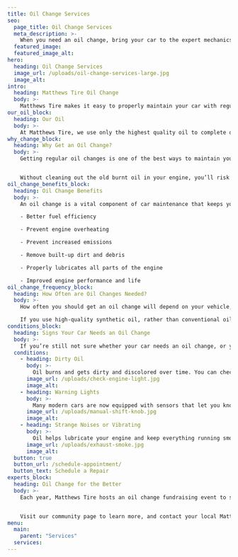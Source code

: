 ```yaml
---
title: Oil Change Services
seo:
  page_title: Oil Change Services
  meta_description: >-
    When you need an oil change, bring your car to the expert mechanics you can trust at Matthews Tire for the best service and value!
  featured_image:
  featured_image_alt:
hero:
  heading: Oil Change Services
  image_url: /uploads/oil-change-services-large.jpg
  image_alt:
intro:
  heading: Matthews Tire Oil Change
  body: >-
    Matthews Tire makes it easy to properly maintain your car with regular oil changes. As one of the most popular services at our auto shops, our expert technicians use top-quality oil and service to quickly get you back on the road with peace of mind.
our_oil_block:
  heading: Our Oil
  body: >-
    At Matthews Tire, we use only the highest quality oil to complete oil changes for a variety of vehicles. These include:
why_change_block:
  heading: Why Get an Oil Change?
  body: >-
    Getting regular oil changes is one of the best ways to maintain your vehicle’s engine and keep your car running properly. 


    Without cleaning out the old burnt oil in your engine, you’ll risk low vehicle performance and even engine failure.
oil_change_benefits_block:
  heading: Oil Change Benefits
  body: >-
    An oil change is a vital component of car maintenance that keeps your engine well-lubricated, clean, cool and operating properly. Some of the many benefits of oil changes include:

    - Better fuel efficiency

    - Prevent engine overheating

    - Prevent increased emissions 

    - Remove built-up dirt and debris

    - Properly lubricates all parts of the engine

    - Improved engine performance and life
oil_change_frequency_block:
  heading: How Often are Oil Changes Needed?
  body: >-
    How often you should get an oil change will depend on your vehicle, how often you drive and the oil you use. In general, oil changes are recommended every 5,000 miles. 

    If you use high-quality synthetic oil, rather than conventional oil, you’ll be able to go longer between oil changes. Just keep in mind that, no matter what oil you use, you’ll still want to monitor your car’s oil and ensure it’s not leaking or overheating.
conditions_block:
  heading: Signs Your Car Needs an Oil Change
  body: >-
    If you’re still not sure whether your car needs an oil change, or you have lost track of the last time your oil was changed, look out for these common signs that you need to schedule your next oil change:
  conditions:
    - heading: Dirty Oil
      body: >-
        Oil burns and gets dirty and discolored over time. You can check your car’s oil by opening the hood and checking the dipstick. If the oil on the stick is dark and/or dirty, it’s time for an oil change.
      image_url: /uploads/check-engine-light.jpg
      image_alt:
    - heading: Warning Lights
      body: >-
        Many modern cars are now equipped with sensors that let you know it’s time for your next oil change. If your check engine light is on, or if you get an oil change alert on your menu screen, Matthews Tire is here to help get your car back into shape with a top-quality oil change.
      image_url: /uploads/manual-shift-knob.jpg
      image_alt:
    - heading: Strange Noises or Vibrating
      body: >-
        Oil helps lubricate your engine and keep everything running smoothly. If you notice that your engine is making a knocking sound, or that your car vibrates (especially when idling), then you may be experiencing issues that can be solved with a simple oil change.
      image_url: /uploads/exhaust-smoke.jpg
      image_alt:
  button: true
  button_url: /schedule-appointment/
  button_text: Schedule a Repair
experts_block:
  heading: Oil Change for the Better
  body: >-
    Each year, Matthews Tire hosts an oil change fundraising event to support a local nonprofit making a positive impact in the community. 


    Visit our community page to learn more, and contact your local Matthews Tire auto shop to get dates for the next _Oil Change for the Better_ event is scheduled.
menu:
  main:
    parent: "Services"
  services:
---
```

